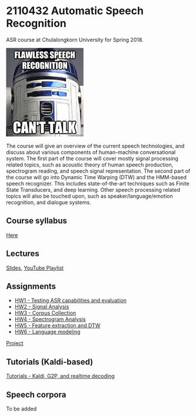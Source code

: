 # 2110432 Automatic Speech Recognition
ASR course at Chulalongkorn University for Spring 2018.

![alt text](slides/r2d2.jpg "join asr")

The course will give an overview of the current speech technologies, and discuss about various components of human-machine conversational system. The first part of the course will cover mostly signal processing related topics, such as acoustic theory of human speech production, spectrogram reading, and speech signal representation. The second part of the course will go into Dynamic Time Warping (DTW) and the HMM-based speech recognizer. This includes state-of-the-art techniques such as Finite State Transducers, and deep learning. Other speech processing related topics will also be touched upon, such as speaker/language/emotion recognition, and dialogue systems.

## Course syllabus

[Here](syllabus.pdf)

## Lectures

[Slides](slides), [YouTube Playlist](https://www.youtube.com/playlist?list=PLcBOyD1N1T-NHospFLG9vGrlz2TXjlRCO)

## Assignments

* [HW1 - Testing ASR capabilities and evaluation](HW1)
* [HW2 - Signal Analysis](HW2)
* [HW3 - Corpus Collection](HW3)
* [HW4 - Spectrogram Analysis](HW4)
* [HW5 - Feature extraction and DTW](HW5)
* [HW6 - Language modeling](HW6)

[Project](project)

## Tutorials (Kaldi-based)

[Tutorials - Kaldi, G2P, and realtime decoding](https://github.com/ekapolc/ASR_classproject)

## Speech corpora
To be added
